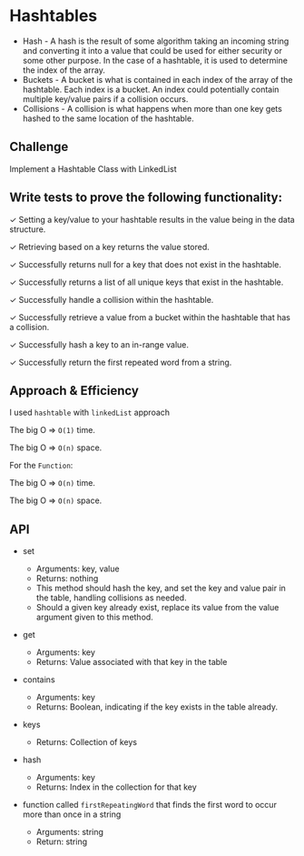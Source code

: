 # Hashtables

<!-- Short summary or background information -->

- Hash - A hash is the result of some algorithm taking an incoming string and converting it into a value that could be used for either security or some other purpose. In the case of a hashtable, it is used to determine the index of the array.
- Buckets - A bucket is what is contained in each index of the array of the hashtable. Each index is a bucket. An index could potentially contain multiple key/value pairs if a collision occurs.
- Collisions - A collision is what happens when more than one key gets hashed to the same location of the hashtable.

## Challenge

Implement a Hashtable Class with LinkedList

<!-- Description of the challenge -->

## Write tests to prove the following functionality:

✓ Setting a key/value to your hashtable results in the value being in the data structure.

✓ Retrieving based on a key returns the value stored.

✓ Successfully returns null for a key that does not exist in the hashtable.

✓ Successfully returns a list of all unique keys that exist in the hashtable.

✓ Successfully handle a collision within the hashtable.

✓ Successfully retrieve a value from a bucket within the hashtable that has a collision.

✓ Successfully hash a key to an in-range value.

✓ Successfully return the first repeated word from a string.

## Approach & Efficiency

<!-- What approach did you take? Why? What is the Big O space/time for this approach? -->

I used `hashtable` with `linkedList` approach

The big O => `O(1)` time.

The big O => `O(n)` space.

For the `Function`:

The big O => `O(n)` time.

The big O => `O(n)` space.

## API

<!-- Description of each method publicly available in each of your hashtable -->

- set
  - Arguments: key, value
  - Returns: nothing
  - This method should hash the key, and set the key and value pair in the table, handling collisions as needed.
  - Should a given key already exist, replace its value from the value argument given to this method.
- get
  - Arguments: key
  - Returns: Value associated with that key in the table
- contains
  - Arguments: key
  - Returns: Boolean, indicating if the key exists in the table already.
- keys
  - Returns: Collection of keys
- hash

  - Arguments: key
  - Returns: Index in the collection for that key

- function called `firstRepeatingWord` that finds the first word to occur more than once in a string
  - Arguments: string
  - Return: string
